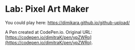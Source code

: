 # Lab: Pixel Art Maker

You could play here: https://dimikara.github.io/github-upload/

A Pen created at CodePen.io. Original URL: [https://codepen.io/dimitraK/pen/ypZWRo](https://codepen.io/dimitraK/pen/ypZWRo).

 
